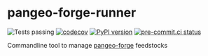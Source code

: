 # pangeo-forge-runner

![Tests passing](https://github.com/yuvipanda/pangeo-forge-runner/actions/workflows/unit-test.yml/badge.svg)
[![codecov](https://codecov.io/gh/yuvipanda/pangeo-forge-runner/branch/main/graph/badge.svg?token=TN5SO7X9LU)](https://codecov.io/gh/yuvipanda/pangeo-forge-runner)
[![PyPI version](https://badge.fury.io/py/pangeo-forge-runner.svg)](https://badge.fury.io/py/pangeo-forge-runner)
[![pre-commit.ci status](https://results.pre-commit.ci/badge/github/yuvipanda/pangeo-forge-runner/main.svg)](https://results.pre-commit.ci/latest/github/yuvipanda/pangeo-forge-runner/main)

Commandline tool to manage [pangeo-forge](https://pangeo-forge.readthedocs.io/en/latest/)
feedstocks
